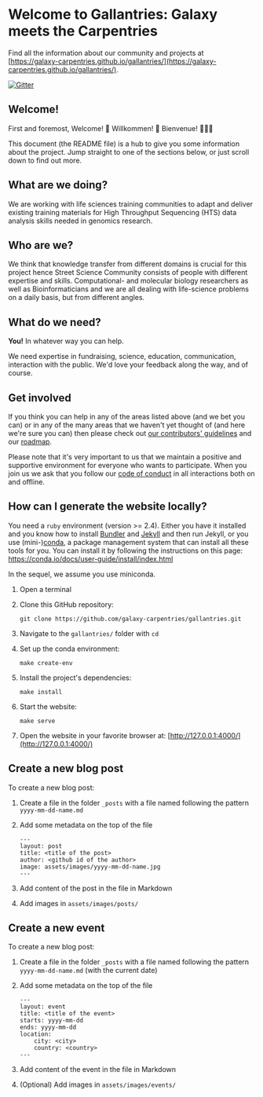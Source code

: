 # Welcome to Gallantries: Galaxy meets the Carpentries

Find all the information about our community and projects at
[https://galaxy-carpentries.github.io/gallantries/](https://galaxy-carpentries.github.io/gallantries/).

[![Gitter](https://badges.gitter.im/galaxy-carpentries/community.svg)](https://gitter.im/galaxy-carpentries/community?utm_source=badge&utm_medium=badge&utm_campaign=pr-badge)

## Welcome!

First and foremost, Welcome! 🎉 Willkommen! 🎊 Bienvenue! 🎈🎈🎈

This document (the README file) is a hub to give you some information about the
project. Jump straight to one of the sections below, or just scroll down to find
out more.

## What are we doing?

We are working with life sciences training communities to adapt and deliver
existing training materials for High Throughput Sequencing (HTS) data analysis 
skills needed in genomics research.

## Who are we?

We think that knowledge transfer from different domains is crucial for this
project hence Street Science Community consists of people with different
expertise and skills. Computational- and molecular biology researchers as well
as Bioinformaticians and we are all dealing with life-science problems on a
daily basis, but from different angles.

## What do we need?

**You!** In whatever way you can help.

We need expertise in fundraising, science, education, communication, interaction
with the public. We'd love your feedback along the way, and of course.

## Get involved

If you think you can help in any of the areas listed above (and we bet you can)
or in any of the many areas that we haven't yet thought of (and here we're sure
you can) then please check out [our contributors' guidelines](CONTRIBUTING.md)
and our [roadmap](roadmap.md).

Please note that it's very important to us that we maintain a positive and
supportive environment for everyone who wants to participate. When you join us
we ask that you follow our [code of conduct](CODE_OF_CONDUCT.md) in all
interactions both on and offline.

## How can I generate the website locally?

You need a `ruby` environment (version >= 2.4). Either you have it installed and
you know how to install [Bundler](https://bundler.io/) and
[Jekyll](https://jekyllrb.com/) and then run Jekyll, or you use
(mini-)[conda](https://conda.io/docs/index.html), a package management system
that can install all these tools for you. You can install it by following the
instructions on this page: https://conda.io/docs/user-guide/install/index.html

In the sequel, we assume you use miniconda.

1. Open a terminal
2. Clone this GitHub repository:

   ```
   git clone https://github.com/galaxy-carpentries/gallantries.git
   ```

3. Navigate to the `gallantries/` folder with `cd`
4. Set up the conda environment:

   ```
   make create-env
   ```

5. Install the project's dependencies:

   ```
   make install
   ```

6. Start the website:

   ```
   make serve
   ```

7. Open the website in your favorite browser at:
   [http://127.0.0.1:4000/](http://127.0.0.1:4000/)

## Create a new blog post

To create a new blog post:

1. Create a file in the folder `_posts` with a file named following the pattern `yyyy-mm-dd-name.md`
2. Add some metadata on the top of the file

    ```
    ---
    layout: post
    title: <title of the post>
    author: <github id of the author>
    image: assets/images/yyyy-mm-dd-name.jpg
    ---
    ```

4. Add content of the post in the file in Markdown
3. Add images in `assets/images/posts/`

## Create a new event

To create a new blog post:

1. Create a file in the folder `_posts` with a file named following the pattern `yyyy-mm-dd-name.md` (with the current date)
2. Add some metadata on the top of the file

    ```
    ---
    layout: event
    title: <title of the event>
    starts: yyyy-mm-dd
    ends: yyyy-mm-dd
    location:
        city: <city>
        country: <country>
    ---
    ```

4. Add content of the event in the file in Markdown
3. (Optional) Add images in `assets/images/events/`
